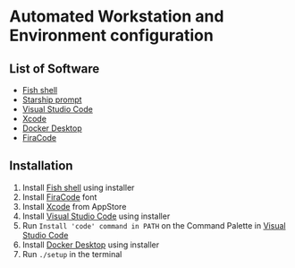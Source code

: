 # Automated Workstation and Environment configuration

## List of Software

- [Fish shell](https://fishshell.com)
- [Starship prompt](https://starship.rs)
- [Visual Studio Code](https://code.visualstudio.com)
- [Xcode](https://apps.apple.com/ua/app/xcode/id497799835)
- [Docker Desktop](https://www.docker.com/products/docker-desktop)
- [FiraCode](https://github.com/tonsky/FiraCode)

## Installation

1. Install [Fish shell](https://fishshell.com) using installer
2. Install [FiraCode](https://github.com/tonsky/FiraCode) font
3. Install [Xcode](https://apps.apple.com/ua/app/xcode/id497799835?mt=12) from AppStore
4. Install [Visual Studio Code](https://code.visualstudio.com) using installer
5. Run `Install 'code' command in PATH` on the Command Palette in [Visual Studio Code](https://code.visualstudio.com/docs/setup/mac#_launching-from-the-command-line)
6. Install [Docker Desktop](https://www.docker.com/products/docker-desktop) using installer
7. Run `./setup` in the terminal
